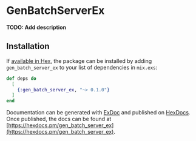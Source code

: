 # GenBatchServerEx

**TODO: Add description**

## Installation

If [available in Hex](https://hex.pm/docs/publish), the package can be installed
by adding `gen_batch_server_ex` to your list of dependencies in `mix.exs`:

```elixir
def deps do
  [
    {:gen_batch_server_ex, "~> 0.1.0"}
  ]
end
```

Documentation can be generated with [ExDoc](https://github.com/elixir-lang/ex_doc)
and published on [HexDocs](https://hexdocs.pm). Once published, the docs can
be found at [https://hexdocs.pm/gen_batch_server_ex](https://hexdocs.pm/gen_batch_server_ex).

